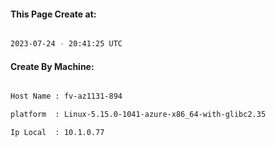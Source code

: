 
   
#### This Page Create at:

```bash

2023-07-24 - 20:41:25 UTC

```

#### Create By Machine:

```bash

Host Name : fv-az1131-894

platform  : Linux-5.15.0-1041-azure-x86_64-with-glibc2.35

Ip Local  : 10.1.0.77

```

